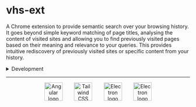 # vhs-ext

A Chrome extension to provide semantic search over your browsing history. It goes beyond simple keyword matching of page titles, analysing the content of visited sites and allowing you to find previously visited pages based on their meaning and relevance to your queries. This provides intuitive rediscovery of previously visited sites or specific content from your history.

<details><summary>Development</summary>

## Build

Run `npx ng build [--configuration development]` to build the extension. Build artifacts will be stored in `dist/`.

## Notes

This project was generated with [Angular CLI](https://github.com/angular/angular-cli) version 18.2.11.

For help on the Angular CLI use `npx ng help` or see the [Angular CLI Overview and Command Reference](https://angular.dev/tools/cli) page.

</details>

---

<div align="center">
<span style="margin:0px; display:inline-block;">
  <a href="https://angular.dev/">
    <picture>
      <!-- Colour specs from https://primer.style/primitives/colors -->
      <source media="(prefers-color-scheme: dark)" srcset="https://cdn.simpleicons.org/angular/c9d1d9">
      <source media="(prefers-color-scheme: light)" srcset="https://cdn.simpleicons.org/angular/24292f">
      <img alt="Angular logo" width="50px" src="https://cdn.simpleicons.org/angular.svg">
    </picture>
  </a>
</span>
&nbsp;&nbsp;&nbsp;&nbsp;&nbsp;&nbsp;
<span style="margin:0px; display:inline-block;">
  <a href="https://tailwindcss.com/">
    <picture>
      <!-- Colour specs from https://primer.style/primitives/colors -->
      <source media="(prefers-color-scheme: dark)" srcset="https://cdn.simpleicons.org/tailwindcss/c9d1d9">
      <source media="(prefers-color-scheme: light)" srcset="https://cdn.simpleicons.org/tailwindcss/24292f">
      <img alt="Tailwind CSS logo" width="50px" src="https://cdn.simpleicons.org/tailwindcss.svg">
    </picture>
  </a>
</span>
&nbsp;&nbsp;&nbsp;&nbsp;&nbsp;&nbsp;
<span style="margin:0px; display:inline-block;">
  <a href="https://www.langchain.com/langchain">
    <picture>
      <!-- Colour specs from https://primer.style/primitives/colors -->
      <source media="(prefers-color-scheme: dark)" srcset="https://cdn.simpleicons.org/langchain/c9d1d9">
      <source media="(prefers-color-scheme: light)" srcset="https://cdn.simpleicons.org/langchain/24292f">
      <img alt="Electron logo" width="50px" src="https://cdn.simpleicons.org/langchain.svg">
    </picture>
  </a>
</span>
&nbsp;&nbsp;&nbsp;&nbsp;&nbsp;&nbsp;
<span style="margin:0px; display:inline-block;">
  <a href="https://huggingface.co/">
    <picture>
      <!-- Colour specs from https://primer.style/primitives/colors -->
      <source media="(prefers-color-scheme: dark)" srcset="https://cdn.simpleicons.org/huggingface/c9d1d9">
      <source media="(prefers-color-scheme: light)" srcset="https://cdn.simpleicons.org/huggingface/24292f">
      <img alt="Electron logo" width="50px" src="https://cdn.simpleicons.org/huggingface.svg">
    </picture>
  </a>
</span>
</div>
